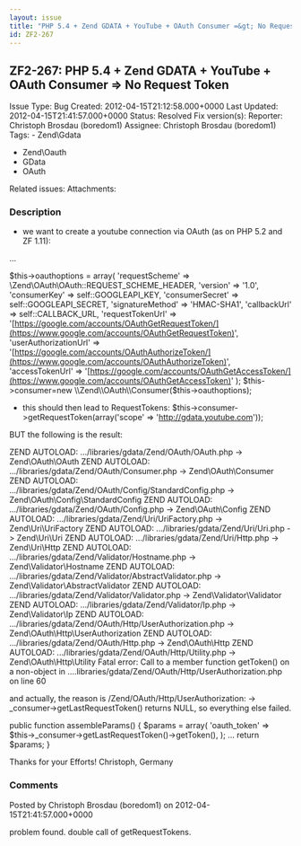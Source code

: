 ```yaml
---
layout: issue
title: "PHP 5.4 + Zend GDATA + YouTube + OAuth Consumer =&gt; No Request Token"
id: ZF2-267
---
```


ZF2-267: PHP 5.4 + Zend GDATA + YouTube + OAuth Consumer => No Request Token
----------------------------------------------------------------------------

 Issue Type: Bug Created: 2012-04-15T21:12:58.000+0000 Last Updated: 2012-04-15T21:41:57.000+0000 Status: Resolved Fix version(s): 
 Reporter:  Christoph Brosdau (boredom1)  Assignee:  Christoph Brosdau (boredom1)  Tags: - Zend\\Gdata
- Zend\\Oauth
- GData
- OAuth
 
 Related issues: 
 Attachments: 
### Description

- we want to create a youtube connection via OAuth (as on PHP 5.2 and ZF 1.11):

...

$this->oauthoptions = array( 'requestScheme' => \\Zend\\OAuth\\OAuth::REQUEST\_SCHEME\_HEADER, 'version' => '1.0', 'consumerKey' => self::GOOGLEAPI\_KEY, 'consumerSecret' => self::GOOGLEAPI\_SECRET, 'signatureMethod' => 'HMAC-SHA1', 'callbackUrl' => self::CALLBACK\_URL, 'requestTokenUrl' => '[https://google.com/accounts/OAuthGetRequestToken/](https://www.google.com/accounts/OAuthGetRequestToken)', 'userAuthorizationUrl' => '[https://google.com/accounts/OAuthAuthorizeToken/](https://www.google.com/accounts/OAuthAuthorizeToken)', 'accessTokenUrl' => '[https://google.com/accounts/OAuthGetAccessToken/](https://www.google.com/accounts/OAuthGetAccessToken)' ); $this->consumer=new \\Zend\\OAuth\\Consumer($this->oauthoptions);

- this should then lead to RequestTokens: $this->consumer->getRequestToken(array('scope' => '<http://gdata.youtube.com>'));

BUT the following is the result:

ZEND AUTOLOAD: .../libraries/gdata/Zend/OAuth/OAuth.php -> Zend\\OAuth\\OAuth ZEND AUTOLOAD: .../libraries/gdata/Zend/OAuth/Consumer.php -> Zend\\OAuth\\Consumer ZEND AUTOLOAD: .../libraries/gdata/Zend/OAuth/Config/StandardConfig.php -> Zend\\OAuth\\Config\\StandardConfig ZEND AUTOLOAD: .../libraries/gdata/Zend/OAuth/Config.php -> Zend\\OAuth\\Config ZEND AUTOLOAD: .../libraries/gdata/Zend/Uri/UriFactory.php -> Zend\\Uri\\UriFactory ZEND AUTOLOAD: .../libraries/gdata/Zend/Uri/Uri.php -> Zend\\Uri\\Uri ZEND AUTOLOAD: .../libraries/gdata/Zend/Uri/Http.php -> Zend\\Uri\\Http ZEND AUTOLOAD: .../libraries/gdata/Zend/Validator/Hostname.php -> Zend\\Validator\\Hostname ZEND AUTOLOAD: .../libraries/gdata/Zend/Validator/AbstractValidator.php -> Zend\\Validator\\AbstractValidator ZEND AUTOLOAD: .../libraries/gdata/Zend/Validator/Validator.php -> Zend\\Validator\\Validator ZEND AUTOLOAD: .../libraries/gdata/Zend/Validator/Ip.php -> Zend\\Validator\\Ip ZEND AUTOLOAD: .../libraries/gdata/Zend/OAuth/Http/UserAuthorization.php -> Zend\\OAuth\\Http\\UserAuthorization ZEND AUTOLOAD: .../libraries/gdata/Zend/OAuth/Http.php -> Zend\\OAuth\\Http ZEND AUTOLOAD: .../libraries/gdata/Zend/OAuth/Http/Utility.php -> Zend\\OAuth\\Http\\Utility Fatal error: Call to a member function getToken() on a non-object in ....libraries/gdata/Zend/OAuth/Http/UserAuthorization.php on line 60

and actually, the reason is /Zend/OAuth/Http/UserAuthorization: -> \_consumer->getLastRequestToken() returns NULL, so everything else failed.

public function assembleParams() { $params = array( 'oauth\_token' => $this->\_consumer->getLastRequestToken()->getToken(), ); ... return $params; }

Thanks for your Efforts! Christoph, Germany

 

 

### Comments

Posted by Christoph Brosdau (boredom1) on 2012-04-15T21:41:57.000+0000

problem found. double call of getRequestTokens.

 

 